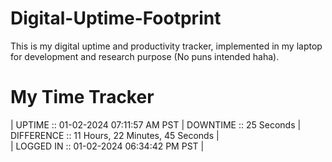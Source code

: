 # Digital-Uptime-Footprint

This is my digital uptime and productivity tracker, implemented in my laptop for development and research purpose (No puns intended haha).

# My Time Tracker

| UPTIME :: 01-02-2024 07:11:57 AM PST | DOWNTIME :: 25 Seconds |
 DIFFERENCE :: 11 Hours, 22 Minutes, 45 Seconds | <br>
| LOGGED IN :: 01-02-2024 06:34:42 PM PST |